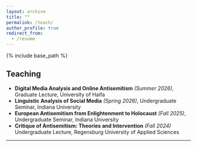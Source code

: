 ```yaml
---
layout: archive
title: ""
permalink: /teach/
author_profile: true
redirect_from:
  - /resume
---
```


{% include base_path %}

## Teaching
- **Digital Media Analysis and Online Antisemitism** *(Summer 2026)*, Graduate Lecture, University of Haifa
- **Linguistic Analysis of Social Media** *(Spring 2026)*, Undergraduate Seminar, Indiana University
- **European Antisemitism from Enlightenment to Holocaust** *(Fall 2025)*, Undergraduate Seminar, Indiana University
- **Critique of Antisemitism: Theories and Intervention** *(Fall 2024)* Undergraduate Lecture, Regensburg University of Applied Sciences

---

